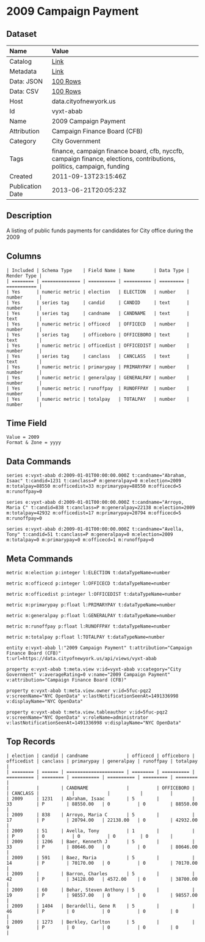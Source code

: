 # 2009 Campaign Payment

## Dataset

| Name | Value |
| :--- | :---- |
| Catalog | [Link](https://catalog.data.gov/dataset/2009-campaign-payment-12d02) |
| Metadata | [Link](https://data.cityofnewyork.us/api/views/vyxt-abab) |
| Data: JSON | [100 Rows](https://data.cityofnewyork.us/api/views/vyxt-abab/rows.json?max_rows=100) |
| Data: CSV | [100 Rows](https://data.cityofnewyork.us/api/views/vyxt-abab/rows.csv?max_rows=100) |
| Host | data.cityofnewyork.us |
| Id | vyxt-abab |
| Name | 2009 Campaign Payment |
| Attribution | Campaign Finance Board (CFB) |
| Category | City Government |
| Tags | finance, campaign finance board, cfb, nyccfb, campaign finance, elections, contributions, politics, campaign, funding |
| Created | 2011-09-13T23:15:46Z |
| Publication Date | 2013-06-21T20:05:23Z |

## Description

A listing of public funds payments for candidates for City office during the 2009

## Columns

```ls
| Included | Schema Type    | Field Name | Name       | Data Type | Render Type |
| ======== | ============== | ========== | ========== | ========= | =========== |
| Yes      | numeric metric | election   | ELECTION   | number    | number      |
| Yes      | series tag     | candid     | CANDID     | text      | number      |
| Yes      | series tag     | candname   | CANDNAME   | text      | text        |
| Yes      | numeric metric | officecd   | OFFICECD   | number    | number      |
| Yes      | series tag     | officeboro | OFFICEBORO | text      | text        |
| Yes      | numeric metric | officedist | OFFICEDIST | number    | number      |
| Yes      | series tag     | canclass   | CANCLASS   | text      | text        |
| Yes      | numeric metric | primarypay | PRIMARYPAY | number    | number      |
| Yes      | numeric metric | generalpay | GENERALPAY | number    | number      |
| Yes      | numeric metric | runoffpay  | RUNOFFPAY  | number    | number      |
| Yes      | numeric metric | totalpay   | TOTALPAY   | number    | number      |
```

## Time Field

```ls
Value = 2009
Format & Zone = yyyy
```

## Data Commands

```ls
series e:vyxt-abab d:2009-01-01T00:00:00.000Z t:candname="Abraham, Isaac" t:candid=1231 t:canclass=P m:generalpay=0 m:election=2009 m:totalpay=88550 m:officedist=33 m:primarypay=88550 m:officecd=5 m:runoffpay=0

series e:vyxt-abab d:2009-01-01T00:00:00.000Z t:candname="Arroyo, Maria C" t:candid=838 t:canclass=P m:generalpay=22138 m:election=2009 m:totalpay=42932 m:officedist=17 m:primarypay=20794 m:officecd=5 m:runoffpay=0

series e:vyxt-abab d:2009-01-01T00:00:00.000Z t:candname="Avella, Tony" t:candid=51 t:canclass=P m:generalpay=0 m:election=2009 m:totalpay=0 m:primarypay=0 m:officecd=1 m:runoffpay=0
```

## Meta Commands

```ls
metric m:election p:integer l:ELECTION t:dataTypeName=number

metric m:officecd p:integer l:OFFICECD t:dataTypeName=number

metric m:officedist p:integer l:OFFICEDIST t:dataTypeName=number

metric m:primarypay p:float l:PRIMARYPAY t:dataTypeName=number

metric m:generalpay p:float l:GENERALPAY t:dataTypeName=number

metric m:runoffpay p:float l:RUNOFFPAY t:dataTypeName=number

metric m:totalpay p:float l:TOTALPAY t:dataTypeName=number

entity e:vyxt-abab l:"2009 Campaign Payment" t:attribution="Campaign Finance Board (CFB)" t:url=https://data.cityofnewyork.us/api/views/vyxt-abab

property e:vyxt-abab t:meta.view v:id=vyxt-abab v:category="City Government" v:averageRating=0 v:name="2009 Campaign Payment" v:attribution="Campaign Finance Board (CFB)"

property e:vyxt-abab t:meta.view.owner v:id=5fuc-pqz2 v:screenName="NYC OpenData" v:lastNotificationSeenAt=1491336998 v:displayName="NYC OpenData"

property e:vyxt-abab t:meta.view.tableauthor v:id=5fuc-pqz2 v:screenName="NYC OpenData" v:roleName=administrator v:lastNotificationSeenAt=1491336998 v:displayName="NYC OpenData"
```

## Top Records

```ls
| election | candid | candname              | officecd | officeboro | officedist | canclass | primarypay | generalpay | runoffpay | totalpay | 
| ======== | ====== | ===================== | ======== | ========== | ========== | ======== | ========== | ========== | ========= | ======== | 
|          |        | CANDNAME              |          | OFFICEBORO |            | CANCLASS |            |            |           |          | 
| 2009     | 1231   | Abraham, Isaac        | 5        |            | 33         | P        | 88550.00   | 0          | 0         | 88550.00 | 
| 2009     | 838    | Arroyo, Maria C       | 5        |            | 17         | P        | 20794.00   | 22138.00   | 0         | 42932.00 | 
| 2009     | 51     | Avella, Tony          | 1        |            |            | P        | 0          | 0          | 0         | 0        | 
| 2009     | 1206   | Baer, Kenneth J       | 5        |            | 33         | P        | 80646.00   | 0          | 0         | 80646.00 | 
| 2009     | 591    | Baez, Maria           | 5        |            | 14         | P        | 70170.00   | 0          | 0         | 70170.00 | 
| 2009     |        | Barron, Charles       | 5        |            | 42         | P        | 34128.00   | 4572.00    | 0         | 38700.00 | 
| 2009     | 60     | Behar, Steven Anthony | 5        |            | 19         | P        | 98557.00   | 0          | 0         | 98557.00 | 
| 2009     | 1404   | Berardelli, Gene R    | 5        |            | 46         | P        | 0          | 0          | 0         | 0        | 
| 2009     | 1273   | Berkley, Carlton      | 5        |            | 9          | P        | 0          | 0          | 0         | 0        | 
```